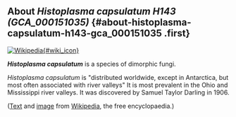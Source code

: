 About *Histoplasma capsulatum H143 (GCA\_000151035)* {#about-histoplasma-capsulatum-h143-gca_000151035 .first}
----------------------------------------------------

[![Wikipedia](/img/wikipedia_logo_v2_en.png){#wiki_icon}](http://en.wikipedia.org/wiki/Histoplasma_capsulatum)

***Histoplasma capsulatum*** is a species of dimorphic fungi.

*Histoplasma capsulatum* is \"distributed worldwide, except in
Antarctica, but most often associated with river valleys\" It is most
prevalent in the Ohio and Mississippi river valleys. It was discovered
by Samuel Taylor Darling in 1906.

([Text](http://en.wikipedia.org/wiki/Histoplasma_capsulatum) and
[image](https://commons.wikimedia.org/wiki/File:Histoplasma_pas-d.jpg)
from [Wikipedia](http://en.wikipedia.org/), the free encyclopaedia.)
